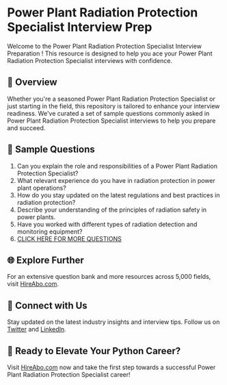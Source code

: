# Power Plant Radiation Protection Specialist Interview Prep

Welcome to the Power Plant Radiation Protection Specialist Interview Preparation ! This resource is designed to help you ace your Power Plant Radiation Protection Specialist interviews with confidence.

## 🚀 Overview

Whether you're a seasoned Power Plant Radiation Protection Specialist or just starting in the field, this repository is tailored to enhance your interview readiness. We've curated a set of sample questions commonly asked in Power Plant Radiation Protection Specialist interviews to help you prepare and succeed.

## 📝 Sample Questions

1. Can you explain the role and responsibilities of a Power Plant Radiation Protection Specialist?
2. What relevant experience do you have in radiation protection in power plant operations?
3. How do you stay updated on the latest regulations and best practices in radiation protection?
4. Describe your understanding of the principles of radiation safety in power plants.
5. Have you worked with different types of radiation detection and monitoring equipment?
6. [CLICK HERE FOR MORE QUESTIONS](https://hireabo.com/job/20_4_22/Power%20Plant%20Radiation%20Protection%20Specialist)

## 🌐 Explore Further

For an extensive question bank and more resources across 5,000 fields, visit [HireAbo.com](https://www.hireabo.com).

## 📱 Connect with Us

Stay updated on the latest industry insights and interview tips. Follow us on [Twitter](https://twitter.com/hireabo) and [LinkedIn](https://www.linkedin.com/in/hire-abo-3609972a8/).

## 🚀 Ready to Elevate Your Python Career?

Visit [HireAbo.com](https://www.hireabo.com) now and take the first step towards a successful Power Plant Radiation Protection Specialist career!